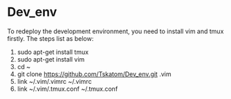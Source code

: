 Dev_env
=======
To redeploy the development environment, you need to install vim and tmux
firstly. The steps list as below:

1. sudo apt-get install tmux
2. sudo apt-get install vim
3. cd ~
4. git clone https://github.com/Tskatom/Dev_env.git .vim
5. link ~/.vim/.vimrc ~/.vimrc
6. link ~/.vim/.tmux.conf ~/.tmux.conf
